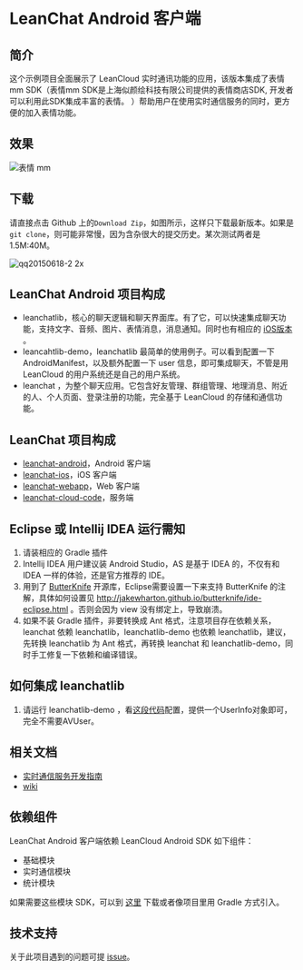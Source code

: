 # LeanChat Android 客户端

## 简介

这个示例项目全面展示了 LeanCloud 实时通讯功能的应用，该版本集成了表情 mm SDK（表情mm SDK是上海似颜绘科技有限公司提供的表情商店SDK, 开发者可以利用此SDK集成丰富的表情。 ）帮助用户在使用实时通信服务的同时，更方便的加入表情功能。 


## 效果

![表情 mm](https://camo.githubusercontent.com/29376ff08b6534084d674a87f6b31d5b0d79a9b2/68747470733a2f2f646e2d6c687a6f377a39362e71626f782e6d652f31343631323137333534343534)

## 下载
请直接点击 Github 上的`Download Zip`，如图所示，这样只下载最新版本。如果是 `git clone`，则可能非常慢，因为含杂很大的提交历史。某次测试两者是1.5M:40M。

![qq20150618-2 2x](https://cloud.githubusercontent.com/assets/5022872/8223520/4c25415a-15ab-11e5-912d-b5dab916ce86.png)

## LeanChat Android 项目构成

* leanchatlib，核心的聊天逻辑和聊天界面库。有了它，可以快速集成聊天功能，支持文字、音频、图片、表情消息，消息通知。同时也有相应的 [iOS版本](https://github.com/leancloud/leanchat-ios/tree/master/LeanChatLib) 。
* leancahtlib-demo，leanchatlib 最简单的使用例子。可以看到配置一下 AndroidManifest，以及额外配置一下 user 信息，即可集成聊天，不管是用 LeanCloud 的用户系统还是自己的用户系统。
* leanchat ，为整个聊天应用。它包含好友管理、群组管理、地理消息、附近的人、个人页面、登录注册的功能，完全基于 LeanCloud 的存储和通信功能。

## LeanChat 项目构成

* [leanchat-android](https://github.com/leancloud/leanchat-android)，Android 客户端
* [leanchat-ios](https://github.com/leancloud/leanchat-ios)，iOS 客户端
* [leanchat-webapp](https://github.com/leancloud/leanchat-webapp)，Web 客户端
* [leanchat-cloud-code](https://github.com/leancloud/leanchat-cloudcode)，服务端

## Eclipse 或 Intellij IDEA 运行需知
1. 请装相应的 Gradle 插件
1. Intellij IDEA 用户建议装 Android Studio，AS 是基于 IDEA 的，不仅有和 IDEA 一样的体验，还是官方推荐的 IDE。
1. 用到了 [ButterKnife](https://github.com/JakeWharton/butterknife) 开源库，Eclipse需要设置一下来支持 ButterKnife 的注解，具体如何设置见 http://jakewharton.github.io/butterknife/ide-eclipse.html 。否则会因为 view 没有绑定上，导致崩溃。
1. 如果不装 Gradle 插件，非要转换成 Ant 格式，注意项目存在依赖关系，leanchat 依赖 leanchatlib，leanchatlib-demo 也依赖 leanchatlib，建议，先转换 leanchatlib 为 Ant 格式，再转换 leanchat 和 leanchatlib-demo，同时手工修复一下依赖和编译错误。

## 如何集成 leanchatlib
1. 请运行 leanchatlib-demo ，看[这段代码](https://github.com/leancloud/leanchat-android/blob/master/leanchatlib-demo/src/main/java/com/avoscloud/leanchatlib_demo/App.java#L40-L60)配置，提供一个UserInfo对象即可，完全不需要AVUser。


## 相关文档

* [实时通信服务开发指南](https://leancloud.cn/docs/realtime_v2.html)
* [wiki](https://github.com/leancloud/leanchat-android/wiki)

## 依赖组件

LeanChat Android 客户端依赖 LeanCloud Android SDK 如下组件：

* 基础模块
* 实时通信模块
* 统计模块

如果需要这些模块 SDK，可以到 [这里](https://cn.avoscloud.com/docs/sdk_down.html) 下载或者像项目里用 Gradle 方式引入。

## 技术支持

关于此项目遇到的问题可提 [issue](https://github.com/leancloud/leanchat-android/issues)。


